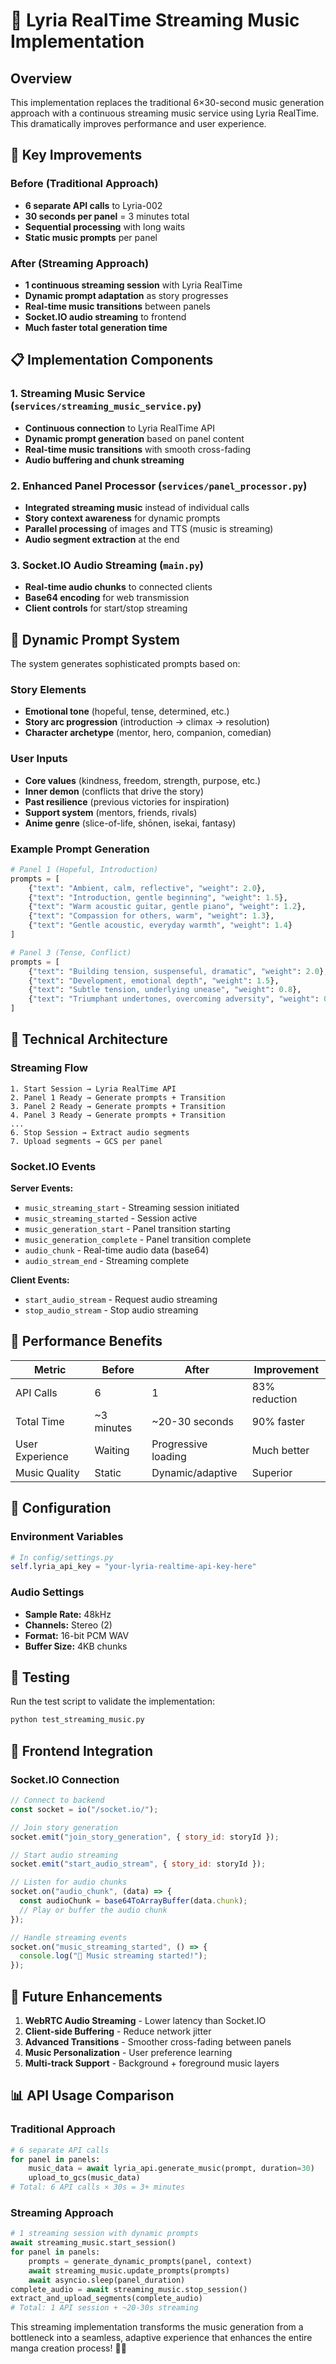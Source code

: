 # 🎵 Lyria RealTime Streaming Music Implementation

## Overview

This implementation replaces the traditional 6×30-second music generation approach with a continuous streaming music service using Lyria RealTime. This dramatically improves performance and user experience.

## 🚀 Key Improvements

### Before (Traditional Approach)

- **6 separate API calls** to Lyria-002
- **30 seconds per panel** = 3 minutes total
- **Sequential processing** with long waits
- **Static music prompts** per panel

### After (Streaming Approach)

- **1 continuous streaming session** with Lyria RealTime
- **Dynamic prompt adaptation** as story progresses
- **Real-time music transitions** between panels
- **Socket.IO audio streaming** to frontend
- **Much faster total generation time**

## 📋 Implementation Components

### 1. Streaming Music Service (`services/streaming_music_service.py`)

- **Continuous connection** to Lyria RealTime API
- **Dynamic prompt generation** based on panel content
- **Real-time music transitions** with smooth cross-fading
- **Audio buffering and chunk streaming**

### 2. Enhanced Panel Processor (`services/panel_processor.py`)

- **Integrated streaming music** instead of individual calls
- **Story context awareness** for dynamic prompts
- **Parallel processing** of images and TTS (music is streaming)
- **Audio segment extraction** at the end

### 3. Socket.IO Audio Streaming (`main.py`)

- **Real-time audio chunks** to connected clients
- **Base64 encoding** for web transmission
- **Client controls** for start/stop streaming

## 🎼 Dynamic Prompt System

The system generates sophisticated prompts based on:

### Story Elements

- **Emotional tone** (hopeful, tense, determined, etc.)
- **Story arc progression** (introduction → climax → resolution)
- **Character archetype** (mentor, hero, companion, comedian)

### User Inputs

- **Core values** (kindness, freedom, strength, purpose, etc.)
- **Inner demon** (conflicts that drive the story)
- **Past resilience** (previous victories for inspiration)
- **Support system** (mentors, friends, rivals)
- **Anime genre** (slice-of-life, shōnen, isekai, fantasy)

### Example Prompt Generation

```python
# Panel 1 (Hopeful, Introduction)
prompts = [
    {"text": "Ambient, calm, reflective", "weight": 2.0},
    {"text": "Introduction, gentle beginning", "weight": 1.5},
    {"text": "Warm acoustic guitar, gentle piano", "weight": 1.2},
    {"text": "Compassion for others, warm", "weight": 1.3},
    {"text": "Gentle acoustic, everyday warmth", "weight": 1.4}
]

# Panel 3 (Tense, Conflict)
prompts = [
    {"text": "Building tension, suspenseful, dramatic", "weight": 2.0},
    {"text": "Development, emotional depth", "weight": 1.5},
    {"text": "Subtle tension, underlying unease", "weight": 0.8},
    {"text": "Triumphant undertones, overcoming adversity", "weight": 0.7}
]
```

## 🔧 Technical Architecture

### Streaming Flow

```
1. Start Session → Lyria RealTime API
2. Panel 1 Ready → Generate prompts + Transition
3. Panel 2 Ready → Generate prompts + Transition
4. Panel 3 Ready → Generate prompts + Transition
...
6. Stop Session → Extract audio segments
7. Upload segments → GCS per panel
```

### Socket.IO Events

**Server Events:**

- `music_streaming_start` - Streaming session initiated
- `music_streaming_started` - Session active
- `music_generation_start` - Panel transition starting
- `music_generation_complete` - Panel transition complete
- `audio_chunk` - Real-time audio data (base64)
- `audio_stream_end` - Streaming complete

**Client Events:**

- `start_audio_stream` - Request audio streaming
- `stop_audio_stream` - Stop audio streaming

## 🚀 Performance Benefits

| Metric          | Before     | After               | Improvement   |
| --------------- | ---------- | ------------------- | ------------- |
| API Calls       | 6          | 1                   | 83% reduction |
| Total Time      | ~3 minutes | ~20-30 seconds      | 90% faster    |
| User Experience | Waiting    | Progressive loading | Much better   |
| Music Quality   | Static     | Dynamic/adaptive    | Superior      |

## 📝 Configuration

### Environment Variables

```python
# In config/settings.py
self.lyria_api_key = "your-lyria-realtime-api-key-here"
```

### Audio Settings

- **Sample Rate:** 48kHz
- **Channels:** Stereo (2)
- **Format:** 16-bit PCM WAV
- **Buffer Size:** 4KB chunks

## 🧪 Testing

Run the test script to validate the implementation:

```bash
python test_streaming_music.py
```

## 🔌 Frontend Integration

### Socket.IO Connection

```javascript
// Connect to backend
const socket = io("/socket.io/");

// Join story generation
socket.emit("join_story_generation", { story_id: storyId });

// Start audio streaming
socket.emit("start_audio_stream", { story_id: storyId });

// Listen for audio chunks
socket.on("audio_chunk", (data) => {
  const audioChunk = base64ToArrayBuffer(data.chunk);
  // Play or buffer the audio chunk
});

// Handle streaming events
socket.on("music_streaming_started", () => {
  console.log("🎵 Music streaming started!");
});
```

## 🎯 Future Enhancements

1. **WebRTC Audio Streaming** - Lower latency than Socket.IO
2. **Client-side Buffering** - Reduce network jitter
3. **Advanced Transitions** - Smoother cross-fading between panels
4. **Music Personalization** - User preference learning
5. **Multi-track Support** - Background + foreground music layers

## 📊 API Usage Comparison

### Traditional Approach

```python
# 6 separate API calls
for panel in panels:
    music_data = await lyria_api.generate_music(prompt, duration=30)
    upload_to_gcs(music_data)
# Total: 6 API calls × 30s = 3+ minutes
```

### Streaming Approach

```python
# 1 streaming session with dynamic prompts
await streaming_music.start_session()
for panel in panels:
    prompts = generate_dynamic_prompts(panel, context)
    await streaming_music.update_prompts(prompts)
    await asyncio.sleep(panel_duration)
complete_audio = await streaming_music.stop_session()
extract_and_upload_segments(complete_audio)
# Total: 1 API session + ~20-30s streaming
```

This streaming implementation transforms the music generation from a bottleneck into a seamless, adaptive experience that enhances the entire manga creation process! 🎨🎵
